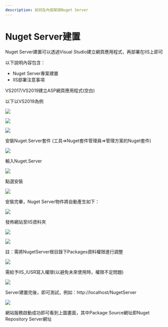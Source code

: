 ```yaml
---
description: 如何在內部架設Nuget Server
---
```


# Nuget Server建置

Nuget Server建置可以透過Visual Studio建立網頁應用程式，再部署在IIS上即可

以下說明內容包含：

* Nuget Server專案建置
* IIS部署注意事項

VS2017/VS2019建立ASP網頁應用程式\(空白\)

以下以VS2019為例

![](../../.gitbook/assets/image%20%2841%29.png)

![](../../.gitbook/assets/image%20%28257%29.png)

![](../../.gitbook/assets/image%20%28174%29.png)

安裝Nuget.Server套件 \(工具=&gt;Nuget套件管理員=&gt;管理方案的Nuget套件\)

![](../../.gitbook/assets/image%20%28193%29.png)

輸入Nuget.Server

![](../../.gitbook/assets/image%20%28164%29.png)

點選安裝

![](../../.gitbook/assets/image%20%28236%29.png)

安裝完畢，Nuget Server物件將自動產生如下：

![](../../.gitbook/assets/image%20%28111%29.png)

發佈網站至IIS資料夾

![](../../.gitbook/assets/image%20%2843%29.png)

![](../../.gitbook/assets/image%20%28243%29.png)

註：需將NugetServer根目錄下Packages資料權限進行調整

![](../../.gitbook/assets/image%20%2871%29.png)

需給予IIS\_IUSR寫入權限\(以避免未來使用時，權限不足問題\)

![](../../.gitbook/assets/image%20%2822%29.png)

Server建置完後，即可測試，例如：http://localhost/NugetServer

![](../../.gitbook/assets/image%20%281%29.png)

網站服務啟動成功即可看到上圖畫面，其中Package Source網址即Nuget Repository Server網址

